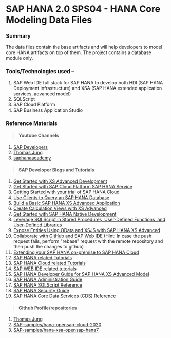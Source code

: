 # SAP HANA 2.0 SPS04 - HANA Core Modeling Data Files

### Summary
The data files contain the base artifacts and will help developers to model core HANA artifacts on top of them. The project contains a database module only.

### Tools/Technologies used – 
1. SAP Web IDE full stack for SAP HANA to develop both HDI (SAP HANA Deployment Infrastructure) and XSA (SAP HANA extended application services, advanced model)
2. SQLScript 
3. SAP Cloud Platform
4. SAP Business Application Studio

### Reference Materials 

> #### Youtube Channels
1. [SAP Developers](https://www.youtube.com/channel/UCNfmelKDrvRmjYwSi9yvrMg) 
2. [Thomas Jung](https://www.youtube.com/user/ThomasJung1)
3. [saphanaacademy](https://www.youtube.com/user/saphanaacademy)

> #### SAP Developer Blogs and Tutorials
1. [Get Started with XS Advanced Development](https://developers.sap.com/mission.xsa-get-started.html)
2. [Get Started with SAP Cloud Platform SAP HANA Service](https://developers.sap.com/mission.haas-get-started.html)
3. [Getting Started with your trial of SAP HANA Cloud](https://saphanajourney.com/hana-cloud/learning-track/getting-started-with-your-trial-of-sap-hana-cloud/)
4. [Use Clients to Query an SAP HANA Database](https://developers.sap.com/mission.hana-cloud-clients.html)
5. [Build a Basic SAP HANA XS Advanced Application](https://developers.sap.com/group.hana-xsa-get-started.html)
6. [Create Calculation Views with XS Advanced](https://developers.sap.com/group.hana-xsa-calculation-view-modeling.html)
7. [Get Started with SAP HANA Native Development](https://developers.sap.com/group.hana-xsa-cap-get-started.html)
8. [Leverage SQLScript in Stored Procedures, User-Defined Functions, and User-Defined Libraries](https://developers.sap.com/group.hana-xsa-sqlscript.html)
9. [Expose Entities Using OData and XSJS with SAP HANA XS Advanced](https://developers.sap.com/group.hana-xsjs-xsodata.html)
10. [Collaborate with GitHub and SAP Web IDE](https://developers.sap.com/group.webide-github.html) (Hint: In case the push request fails, perform "rebase" request with the remote repository and then push the changes to github)
11. [Extending your SAP HANA on-premise to SAP HANA Cloud](https://saphanajourney.com/hana-cloud/learning-track/16066/)
12. [SAP HANA related Tutorials](https://developers.sap.com/tutorial-navigator.html?tag=products:technology-platform/sap-hana)
13. [SAP HANA Cloud related Tutorials](https://developers.sap.com/tutorial-navigator.html?tag=products:technology-platform/sap-hana-cloud-services/sap-hana-cloud)
14. [SAP WEB IDE related tutorials](https://developers.sap.com/tutorial-navigator.html?tag=products:technology-platform/sap-web-ide)
15. [SAP HANA Developer Guide for SAP HANA XS Advanced Model](https://help.sap.com/viewer/4505d0bdaf4948449b7f7379d24d0f0d/2.0.05/en-US/1547c14105be409ebfc3a9e9634a7188.html)
16. [SAP HANA Administration Guide](https://help.sap.com/viewer/6b94445c94ae495c83a19646e7c3fd56/2.0.05/en-US/330e5550b09d4f0f8b6cceb14a64cd22.html)
17. [SAP HANA SQLScript Reference](https://help.sap.com/viewer/de2486ee947e43e684d39702027f8a94/2.0.05/en-US/28f2d64d4fab4e789ee0070be418419d.html)
18. [SAP HANA Security Guide](https://help.sap.com/viewer/b3ee5778bc2e4a089d3299b82ec762a7/2.0.05/en-US/c3d9889e3c9843bdb834e9eb56f1b041.html)
19. [SAP HANA Core Data Services (CDS) Reference](https://help.sap.com/viewer/09b6623836854766b682356393c6c416/2.0.05/en-US/0b1eb07d74ec4f91947ff4cc4f557429.html)

> #### Github Profile/repositories
1. [Thomas Jung](https://github.com/jung-thomas)
2. [SAP-samples/hana-opensap-cloud-2020](https://github.com/SAP-samples/hana-opensap-cloud-2020)
3. [SAP-samples/hana-xsa-opensap-hana7](https://github.com/SAP-samples/hana-xsa-opensap-hana7)


